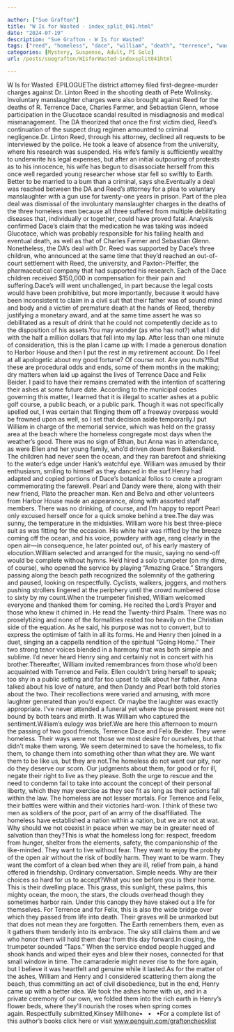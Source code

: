 ```yaml
---

author: ["Sue Grafton"]
title: "W Is for Wasted - index_split_041.html"
date: "2024-07-19"
description: "Sue Grafton - W Is for Wasted"
tags: ["reed", "homeless", "dace", "william", "death", "terrence", "want", "felix", "henry", "charge", "would", "good", "course", "ash", "public", "beach", "never", "along", "two", "attorney", "manslaughter", "da", "well", "earth", "deal"]
categories: [Mystery, Suspense, Adult, PI Solo]
url: /posts/suegrafton/WIsforWasted-indexsplit041html

---
```



W Is for Wasted
 EPILOGUEThe district attorney filed first-degree-murder charges against Dr. Linton Reed in the shooting death of Pete Wolinsky. Involuntary manslaughter charges were also brought against Reed for the deaths of R. Terrence Dace, Charles Farmer, and Sebastian Glenn, whose participation in the Glucotace scandal resulted in misdiagnosis and medical mismanagement. The DA theorized that once the first victim died, Reed’s continuation of the suspect drug regimen amounted to criminal negligence.Dr. Linton Reed, through his attorney, declined all requests to be interviewed by the police. He took a leave of absence from the university, where his research was suspended. His wife’s family is sufficiently wealthy to underwrite his legal expenses, but after an initial outpouring of protests as to his innocence, his wife has begun to disassociate herself from this once well regarded young researcher whose star fell so swiftly to Earth. Better to be married to a bum than a criminal, says she.Eventually a deal was reached between the DA and Reed’s attorney for a plea to voluntary manslaughter with a gun use for twenty-one years in prison. Part of the plea deal was dismissal of the involuntary manslaughter charges in the deaths of the three homeless men because all three suffered from multiple debilitating diseases that, individually or together, could have proved fatal. Analysis confirmed Dace’s claim that the medication he was taking was indeed Glucotace, which was probably responsible for his failing health and eventual death, as well as that of Charles Farmer and Sebastian Glenn. Nonetheless, the DA’s deal with Dr. Reed was supported by Dace’s three children, who announced at the same time that they’d reached an out-of-court settlement with Reed, the university, and Paxton-Pfeiffer, the pharmaceutical company that had supported his research. Each of the Dace children received $150,000 in compensation for their pain and suffering.Dace’s will went unchallenged, in part because the legal costs would have been prohibitive, but more importantly, because it would have been inconsistent to claim in a civil suit that their father was of sound mind and body and a victim of premature death at the hands of Reed, thereby justifying a monetary award, and at the same time assert he was so debilitated as a result of drink that he could not competently decide as to the disposition of his assets.You may wonder (as who has not?) what I did with the half a million dollars that fell into my lap. After less than one minute of consideration, this is the plan I came up with: I made a generous donation to Harbor House and then I put the rest in my retirement account. Do I feel at all apologetic about my good fortune? Of course not. Are you nuts?!But these are procedural odds and ends, some of them months in the making; dry matters when laid up against the lives of Terrence Dace and Felix Beider. I paid to have their remains cremated with the intention of scattering their ashes at some future date. According to the municipal codes governing this matter, I learned that it is illegal to scatter ashes at a public golf course, a public beach, or a public park. Though it was not specifically spelled out, I was certain that flinging them off a freeway overpass would be frowned upon as well, so I set that decision aside temporarily.I put William in charge of the memorial service, which was held on the grassy area at the beach where the homeless congregate most days when the weather’s good. There was no sign of Ethan, but Anna was in attendance, as were Ellen and her young family, who’d driven down from Bakersfield. The children had never seen the ocean, and they ran barefoot and shrieking to the water’s edge under Hank’s watchful eye. William was amused by their enthusiasm, smiling to himself as they danced in the surf.Henry had adapted and copied portions of Dace’s botanical folios to create a program commemorating the farewell. Pearl and Dandy were there, along with their new friend, Plato the preacher man. Ken and Belva and other volunteers from Harbor House made an appearance, along with assorted staff members. There was no drinking, of course, and I’m happy to report Pearl only excused herself once for a quick smoke behind a tree.The day was sunny, the temperature in the midsixties. William wore his best three-piece suit as was fitting for the occasion. His white hair was riffled by the breeze coming off the ocean, and his voice, powdery with age, rang clearly in the open air—in consequence, he later pointed out, of his early mastery of elocution.William selected and arranged for the music, saying no send-off would be complete without hymns. He’d hired a solo trumpeter (on my dime, of course), who opened the service by playing “Amazing Grace.” Strangers passing along the beach path recognized the solemnity of the gathering and paused, looking on respectfully. Cyclists, walkers, joggers, and mothers pushing strollers lingered at the periphery until the crowd numbered close to sixty by my count.When the trumpeter finished, William welcomed everyone and thanked them for coming. He recited the Lord’s Prayer and those who knew it chimed in. He read the Twenty-third Psalm. There was no proselytizing and none of the formalities rested too heavily on the Christian side of the equation. As he said, his purpose was not to convert, but to express the optimism of faith in all its forms. He and Henry then joined in a duet, singing an a cappella rendition of the spiritual “Going Home.” Their two strong tenor voices blended in a harmony that was both simple and sublime. I’d never heard Henry sing and certainly not in concert with his brother.Thereafter, William invited remembrances from those who’d been acquainted with Terrence and Felix. Ellen couldn’t bring herself to speak; too shy in a public setting and far too upset to talk about her father. Anna talked about his love of nature, and then Dandy and Pearl both told stories about the two. Their recollections were varied and amusing, with more laughter generated than you’d expect. Or maybe the laughter was exactly appropriate. I’ve never attended a funeral yet where those present were not bound by both tears and mirth. It was William who captured the sentiment.William’s eulogy was brief.We are here this afternoon to mourn the passing of two good friends, Terrence Dace and Felix Beider. They were homeless. Their ways were not those we most desire for ourselves, but that didn’t make them wrong. We seem determined to save the homeless, to fix them, to change them into something other than what they are. We want them to be like us, but they are not.The homeless do not want our pity, nor do they deserve our scorn. Our judgments about them, for good or for ill, negate their right to live as they please. Both the urge to rescue and the need to condemn fail to take into account the concept of their personal liberty, which they may exercise as they see fit as long as their actions fall within the law. The homeless are not lesser mortals. For Terrence and Felix, their battles were within and their victories hard-won. I think of these two men as soldiers of the poor, part of an army of the disaffiliated. The homeless have established a nation within a nation, but we are not at war. Why should we not coexist in peace when we may be in greater need of salvation than they?This is what the homeless long for: respect, freedom from hunger, shelter from the elements, safety, the companionship of the like-minded. They want to live without fear. They want to enjoy the probity of the open air without the risk of bodily harm. They want to be warm. They want the comfort of a clean bed when they are ill, relief from pain, a hand offered in friendship. Ordinary conversation. Simple needs. Why are their choices so hard for us to accept?What you see before you is their home. This is their dwelling place. This grass, this sunlight, these palms, this mighty ocean, the moon, the stars, the clouds overhead though they sometimes harbor rain. Under this canopy they have staked out a life for themselves. For Terrence and for Felix, this is also the wide bridge over which they passed from life into death. Their graves will be unmarked but that does not mean they are forgotten. The Earth remembers them, even as it gathers them tenderly into its embrace. The sky still claims them and we who honor them will hold them dear from this day forward.In closing, the trumpeter sounded “Taps.” When the service ended people hugged and shook hands and wiped their eyes and blew their noses, connected for that small window in time. The camaraderie might never rise to the fore again, but I believe it was heartfelt and genuine while it lasted.As for the matter of the ashes, William and Henry and I considered scattering them along the beach, thus committing an act of civil disobedience, but in the end, Henry came up with a better idea. We took the ashes home with us, and in a private ceremony of our own, we folded them into the rich earth in Henry’s flower beds, where they’ll nourish the roses when spring comes again. Respectfully submitted,Kinsey Millhone•   •   •For a complete list of this author’s books click here or visit www.penguin.com/graftonchecklist
